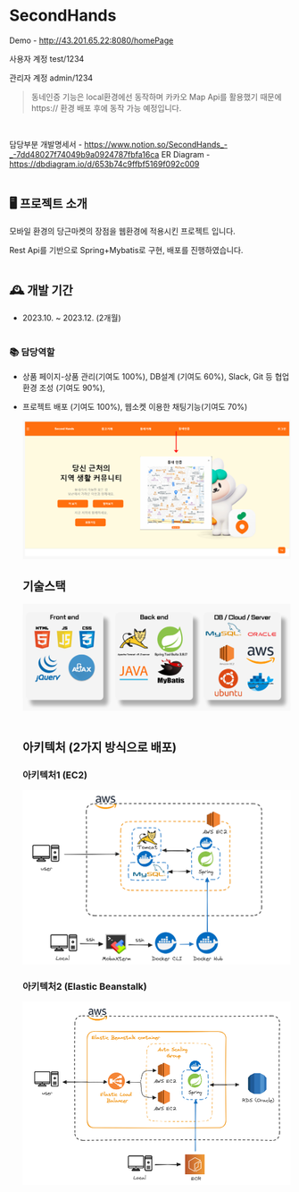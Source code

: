# SecondHands
Demo - http://43.201.65.22:8080/homePage

사용자 계정 test/1234

관리자 계정 admin/1234

> 동네인증 기능은 local환경에선 동작하며 카카오 Map Api를 활용했기 때문에 https:// 환경 배포 후에 동작 가능 예정입니다.


<br>

담당부분 개발명세서 - https://www.notion.so/SecondHands_-_-7dd48027f74049b9a0924787fbfa16ca
ER Diagram - https://dbdiagram.io/d/653b74c9ffbf5169f092c009
<br><br>


## 🖥️ 프로젝트 소개
모바일 환경의 당근마켓의 장점을 웹환경에 적용시킨 프로젝트 입니다.

Rest Api를 기반으로 Spring+Mybatis로 구현, 배포를 진행하였습니다. 
<br><br>

## 🕰️ 개발 기간
* 2023.10. ~ 2023.12. (2개월)
<br><br>
### 📚 담당역할
 - 상품 페이지-상품 관리(기여도 100%), DB설계 (기여도 60%), Slack, Git 등 협업 환경 조성 (기여도 90%),

 - 프로젝트 배포 (기여도 100%), 웹소켓 이용한 채팅기능(기여도 70%) 

   <img src="https://github.com/kevinbj0/image/blob/main/%EB%8B%B9%EA%B7%BC%EB%A9%94%EC%9D%B81.png?raw=true"> 
   <br>
   <h2>기술스택</h2>
   <img src="https://github.com/kevinbj0/image/blob/main/%EB%8B%B9%EA%B7%BC%EA%B8%B0%EC%88%A0%EC%8A%A4%ED%83%9D.png?raw=true">
   <br><br>
   <h2>아키텍처 (2가지 방식으로 배포) </h2>
   <h3>아키텍처1 (EC2)</h3>
   <img src="https://github.com/kevinbj0/image/blob/main/%EB%B0%A9%EB%B2%951.png?raw=true"> 
   <br>
   <h3>아키텍처2 (Elastic Beanstalk)</h3>
   <img src="https://github.com/kevinbj0/image/blob/main/%EB%B0%A9%EB%B2%952.png?raw=true"> 
   <br>
   


   

